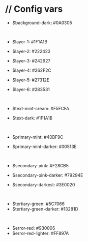 # // Config vars

- $background-dark: #0A0305  
<p>&nbsp;</p>

- $layer-1: #1F1A1B

- $layer-2: #222423   

- $layer-3: #242927

- $layer-4: #262F2C

- $layer-5: #27312E

- $layer-6: #283531
<p>&nbsp;</p>

- $text-mint-cream: #F5FCFA

- $text-dark: #1F1A1B
<p>&nbsp;</p>

- $primary-mint: #40BF9C

- $primary-mint-darker: #00513E
<p>&nbsp;</p>

- $secondary-pink: #F28CB5

- $secondary-pink-darker: #79294E
- $secondary-darkest: #3E0020
<p>&nbsp;</p>

- $tertiary-green: #5C7066
- $tertiary-green-darker: #13281D
<p>&nbsp;</p>

- $error-red: #930006
- $error-red-lighter: #FF897A
